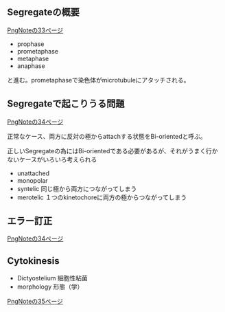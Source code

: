 ## Segregateの概要

[PngNoteの33ページ](https://karino2.github.io/ImageGallery/CellBiology706x2.html#lg=1&slide=32)

- prophase
- prometaphase
- metaphase
- anaphase

と進む。prometaphaseで染色体がmicrotubuleにアタッチされる。

## Segregateで起こりうる問題

[PngNoteの34ページ](https://karino2.github.io/ImageGallery/CellBiology706x2.html#lg=1&slide=33)

正常なケース、両方に反対の極からattachする状態をBi-orientedと呼ぶ。

正しいSegregateの為にはBi-orientedである必要があるが、それがうまく行かないケースがいろいろ考えられる

- unattached
- monopolar
- syntelic 同じ極から両方につながってしまう
- merotelic １つのkinetochoreに両方の極からつながってしまう

## エラー訂正

[PngNoteの34ページ](https://karino2.github.io/ImageGallery/CellBiology706x2.html#lg=1&slide=33)


## Cytokinesis

- Dictyostelium 細胞性粘菌
- morphology 形態（学）

[PngNoteの35ページ](https://karino2.github.io/ImageGallery/CellBiology706x2.html#lg=1&slide=34)
